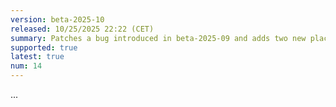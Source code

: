 ```yaml
---
version: beta-2025-10
released: 10/25/2025 22:22 (CET)
summary: Patches a bug introduced in beta-2025-09 and adds two new placeholders
supported: true
latest: true
num: 14
---
```


...
